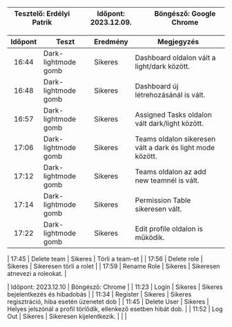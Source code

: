 | Tesztelő: Erdélyi Patrik | Időpont: 2023.12.09. | Böngésző: Google Chrome |
| -------------------------------------|----------|-------------------------|

| Időpont | Teszt                 | Eredmény | Megjegyzés                                                            |
|:-------:|-----------------------|----------|-----------------------------------------------------------------------|
| 16:44 | Dark-lightmode gomb | Sikeres | Dashboard oldalon vált a light/dark között. |
| 16:48 | Dark-lightmode gomb | Sikeres | Dashboard új létrehozásánál is vált. | 
| 16:57 | Dark-lightmode gomb | Sikeres | Assigned Tasks oldalon vált dark/light között.|
| 17:06 | Dark-lightmode gomb | Sikeres | Teams oldalon sikeresen vált a dark és light mode között.|
| 17:12 | Dark-lightmode gomb | Sikeres | Teams oldalon az add new teamnél is vált. |
| 17:14 | Dark-lightmode gomb | Sikeres | Permission Table sikeresen vált. | 
| 17:22 | Dark-lightmode gomb | Sikeres | Edit profile oldalon is működik. |

| 17:45 | Delete team | Sikeres | Törli a team-et |
| 17:56 | Delete role | Sikeres | Sikeresen törli a rolet |
| 17:59 | Rename Role | Sikeres | Sikeresen atnevezi a roleokat. |

| Időpont: 2023.12.10 | Böngésző: Chrome | 
| 11:23 | Login    | Sikeres | Sikeres bejelentkezés és hibadobás |
| 11:34 | Register | Sikeres | Sikeres regisztráció, hiba esetén üzenetet dob | 
| 11:45 | Delete User | Sikeres | Helyes jelszónál a profil törlődik, ellenkező esetben hibát dob. |
| 11:52 | Log Out | Sikeres | Sikeresen kijelentkezik. |
|  | 